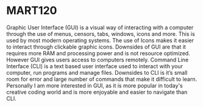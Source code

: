 # MART120
Graphic User Interface (GUI) is a visual way of interacting with a computer through the use of menus, censors, tabs, windows, icons and more. This is used by most modern operating systems. The use of Icons makes it easier to interact through clickable graphic icons. Downsides of GUI are that it requires more RAM and processing power and is not resource optimized. However GUI gives users access to computers remotely. Command Line Interface (CLI) is a text based user interface used to interact with your computer, run programs and manage files. Downsides to CLI is it’s small room for error and large number of commands that make it difficult to learn. Personally I am more interested in GUI, as it is more popular in today's creative coding world and is more enjoyable and easier to navigate than CLI.
